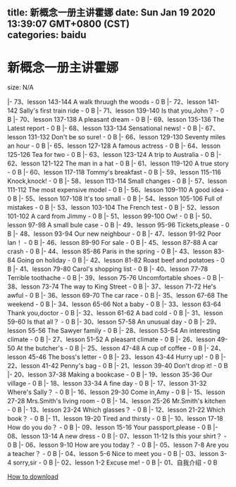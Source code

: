 
title: 新概念一册主讲霍娜
date: Sun Jan 19 2020 13:39:07 GMT+0800 (CST)    
categories: baidu
---

# 新概念一册主讲霍娜
size: N/A
 
 
|- 73、lesson 143-144 A walk thruugh the woods - 0 B
|- 72、lesson 141-142 Sally's first train ride - 0 B
|- 71、lesson 139-140 Is that you,John？ - 0 B
|- 70、lesson 137-138 A pleasant dream - 0 B
|- 69、lesson 135-136 The Latest report - 0 B
|- 68、lesson 133-134 Sensational news! - 0 B
|- 67、lesson 131-132 Don't be so sure! - 0 B
|- 66、lesson 129-130 Seventy miles an hour - 0 B
|- 65、lesson 127-128 A famous actress - 0 B
|- 64、lesson 125-126 Tea for two - 0 B
|- 63、lesson 123-124 A trip to Australia - 0 B
|- 62、lesson 121-122 The man in a hat - 0 B
|- 61、lesson 119-120 A true story - 0 B
|- 60、lesson 117-118 Tommy's breakfast - 0 B
|- 59、lesson 115-116 Knock,knock! - 0 B
|- 58、lesson 113-114 Small changes - 0 B
|- 57、lesson 111-112 The most expensive model - 0 B
|- 56、lesson 109-110 A good idea - 0 B
|- 55、lesson 107-108 It's too small - 0 B
|- 54、lesson 105-106 Full of mistakes - 0 B
|- 53、lesson 103-104 The French test - 0 B
|- 52、lesson 101-102 A card from Jimmy - 0 B
|- 51、lesson 99-100 Ow! - 0 B
|- 50、lesson 97-98 A small bule case - 0 B
|- 49、lesson 95-96 Tickets,please - 0 B
|- 48、lesson 93-94 Our new neighbour - 0 B
|- 47、lesson 91-92 Poor Ian！ - 0 B
|- 46、lesson 89-90 For sale - 0 B
|- 45、lesson 87-88 A car crash - 0 B
|- 44、lesson 85-86 Paris in the spring - 0 B
|- 43、lesson 83-84 Going on holiday - 0 B
|- 42、lesson 81-82  Roast beef and potatoes - 0 B
|- 41、lesson 79-80 Carol's shopping list - 0 B
|- 40、lesson 77-78 Terrible toothache - 0 B
|- 39、lesson 75-76 Uncomfortable shoes - 0 B
|- 38、lesson 73-74 The way to King Street - 0 B
|- 37、lesson 71-72 He's awful - 0 B
|- 36、lesson 69-70 The car race - 0 B
|- 35、lesson 67-68 The weekend - 0 B
|- 34、lesson 65-66 Not a baby - 0 B
|- 33、lesson 63-64 Thank you,doctor - 0 B
|- 32、lesson 61-62 A bad cold - 0 B
|- 31、lesson 59-60 Is that all？ - 0 B
|- 30、lesson 57-58 An unusual day - 0 B
|- 29、lesson 55-56 The Sawyer family - 0 B
|- 28、lesson 53-54 An interesting climate - 0 B
|- 27、lesson 51-52 A pleasant climate - 0 B
|- 26、lesson 49-50 At the butcher's - 0 B
|- 25、lesson 47-48 A cup of coffee - 0 B
|- 24、lesson 45-46 The boss's letter - 0 B
|- 23、lesson 43-44 Hurry up! - 0 B
|- 22、lesson 41-42 Penny's bag - 0 B
|- 21、lesson 39-40 Don't drop it! - 0 B
|- 20、lesson 37-38 Making a bookcase - 0 B
|- 19、lesson 35-36 Our village - 0 B
|- 18、lesson 33-34 A fine day - 0 B
|- 17、lesson 31-32 Where's Sally？ - 0 B
|- 16、lesson 29-30 Come in,Amy - 0 B
|- 15、lesson 27-28 Mrs.Smith's living room - 0 B
|- 14、lesson 25-26 Mr.Smith's kitchen - 0 B
|- 13、lesson 23-24 Which glasses？ - 0 B
|- 12、lesson 21-22 Which book？ - 0 B
|- 11、lesson 19-20 Tired and thirsty - 0 B
|- 10、lesson 17-18 How do you do？ - 0 B
|- 09、lesson 15-16 Your passport,please - 0 B
|- 08、lesson 13-14 A new dress - 0 B
|- 07、lesson 11-12 Is this your shirt？ - 0 B
|- 06、lesson 9-10 How are you today？ - 0 B
|- 05、lesson 7-8 Are you a teacher？ - 0 B
|- 04、lesson 5-6 Nice to meet you - 0 B
|- 03、lesson 3-4 sorry,sir - 0 B
|- 02、lesson 1-2 Excuse me! - 0 B
|- 01、自我介绍 - 0 B

[How to download](https://bpcam.bemobtrk.com/go/2ceec3aa-1ca2-46d6-b9ff-aaa5c184517c?jno=2745)
